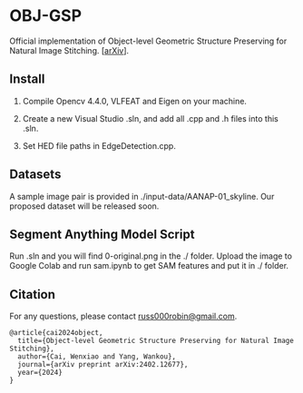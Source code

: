 # OBJ-GSP
Official implementation of Object-level Geometric Structure Preserving for Natural Image Stitching.
[[arXiv](https://arxiv.org/abs/2402.12677)].

## Install

1. Compile Opencv 4.4.0, VLFEAT and Eigen on your machine.

2. Create a new Visual Studio .sln, and add all .cpp and .h files into this .sln.

3. Set HED file paths in EdgeDetection.cpp.

## Datasets

A sample image pair is provided in ./input-data/AANAP-01_skyline. Our proposed dataset will be released soon.

## Segment Anything Model Script
Run .sln and you will find 0-original.png in the ./ folder.
Upload the image to Google Colab and run sam.ipynb to get SAM features and put it in ./ folder.

## Citation
For any questions, please contact russ000robin@gmail.com. 
```
@article{cai2024object,
  title={Object-level Geometric Structure Preserving for Natural Image Stitching},
  author={Cai, Wenxiao and Yang, Wankou},
  journal={arXiv preprint arXiv:2402.12677},
  year={2024}
}
```